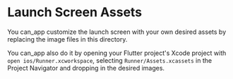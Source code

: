 # Launch Screen Assets

You can_app customize the launch screen with your own desired assets by replacing the image files in this directory.

You can_app also do it by opening your Flutter project's Xcode project with `open ios/Runner.xcworkspace`, selecting `Runner/Assets.xcassets` in the Project Navigator and dropping in the desired images.